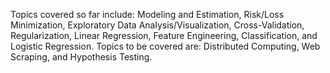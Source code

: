 Topics covered so far include: Modeling and Estimation, Risk/Loss Minimization, Exploratory Data Analysis/Visualization, Cross-Validation, Regularization, Linear Regression, Feature Engineering, Classification, and Logistic Regression. Topics to be covered are: Distributed Computing, Web Scraping, and Hypothesis Testing. 

